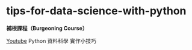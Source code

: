 # tips-for-data-science-with-python
**補根課程（Burgeoning Course）**

[Youtube](https://www.youtube.com/channel/UCT81jejfi3660ugmYypDozA)
Python 資料科學 實作小技巧
